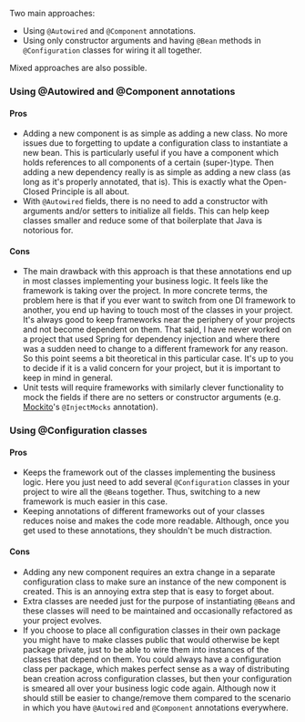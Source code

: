 Two main approaches:
* Using `@Autowired` and `@Component` annotations.
* Using only constructor arguments and having `@Bean` methods in `@Configuration` classes for wiring it all together.

Mixed approaches are also possible.

### Using @Autowired and @Component annotations

#### Pros
* Adding a new component is as simple as adding a new class. No more issues due to forgetting to update a configuration class to instantiate a new bean. This is particularly useful if you have a component which holds references to all components of a certain (super-)type. Then adding a new dependency really is as simple as adding a new class (as long as it's properly annotated, that is). This is exactly what the Open-Closed Principle is all about.
* With `@Autowired` fields, there is no need to add a constructor with arguments and/or setters to initialize all fields. This can help keep classes smaller and reduce some of that boilerplate that Java is notorious for.

#### Cons
* The main drawback with this approach is that these annotations end up in most classes implementing your business logic. It feels like the framework is taking over the project. In more concrete terms, the problem here is that if you ever want to switch from one DI framework to another, you end up having to touch most of the classes in your project. It's always good to keep frameworks near the periphery of your projects and not become dependent on them. That said, I have never worked on a project that used Spring for dependency injection and where there was a sudden need to change to a different framework for any reason. So this point seems a bit theoretical in this particular case. It's up to you to decide if it is a valid concern for your project, but it is important to keep in mind in general.
* Unit tests will require frameworks with similarly clever functionality to mock the fields if there are no setters or constructor arguments (e.g. [Mockito](http://site.mockito.org/)'s `@InjectMocks` annotation).

### Using @Configuration classes

#### Pros
* Keeps the framework out of the classes implementing the business logic. Here you just need to add several `@Configuration` classes in your project to wire all the `@Bean`s together. Thus, switching to a new framework is much easier in this case.
* Keeping annotations of different frameworks out of your classes reduces noise and makes the code more readable. Although, once you get used to these annotations, they shouldn't be much distraction.

#### Cons
* Adding any new component requires an extra change in a separate configuration class to make sure an instance of the new component is created. This is an annoying extra step that is easy to forget about.
* Extra classes are needed just for the purpose of instantiating `@Bean`s and these classes will need to be maintained and occasionally refactored as your project evolves.
* If you choose to place all configuration classes in their own package you might have to make classes public that would otherwise be kept package private, just to be able to wire them into instances of the classes that depend on them. You could always have a configuration class per package, which makes perfect sense as a way of distributing bean creation across configuration classes, but then your configuration is smeared all over your business logic code again. Although now it should still be easier to change/remove them compared to the scenario in which you have `@Autowired` and `@Component` annotations everywhere.


